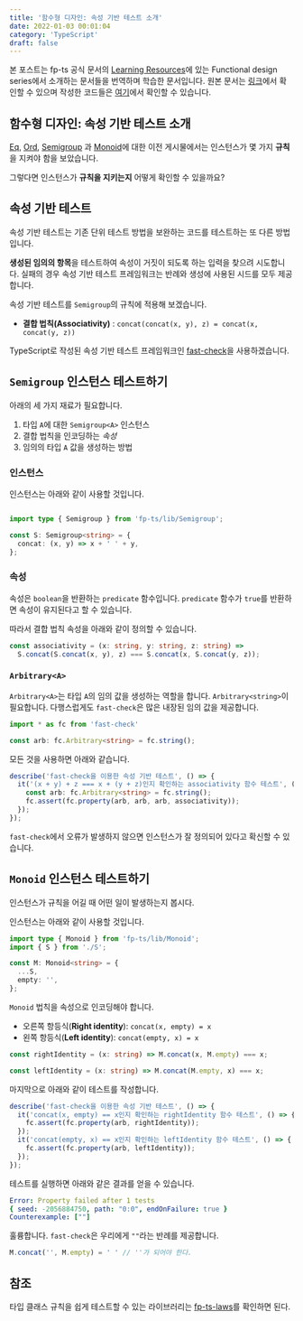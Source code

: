 ```yaml
---
title: '함수형 디자인: 속성 기반 테스트 소개'
date: 2022-01-03 00:01:04
category: 'TypeScript'
draft: false
---
```


본 포스트는 fp-ts 공식 문서의 [Learning Resources](https://gcanti.github.io/fp-ts/learning-resources/)에 있는 Functional design series에서 소개하는 문서들을 번역하며 학습한 문서입니다. 원본 문서는 [링크](https://dev.to/gcanti/introduction-to-property-based-testing-17nk)에서 확인할 수 있으며 작성한 코드들은 [여기](https://github.com/alstn2468/getting-started-fp-ts/tree/main/src/functional_design_series/6_property_based_testing)에서 확인할 수 있습니다.

## 함수형 디자인: 속성 기반 테스트 소개

[Eq](https://alstn2468.github.io/TypeScript/2021-04-24-fp-ts-1/), [Ord](https://alstn2468.github.io/TypeScript/2021-04-25-fp-ts-2/), [Semigroup](https://alstn2468.github.io/TypeScript/2021-04-25-fp-ts-3/) 과 [Monoid](https://alstn2468.github.io/TypeScript/2021-04-29-fp-ts-4/)에 대한 이전 게시물에서는 인스턴스가 몇 가지 **규칙**을 지켜야 함을 보았습니다.

그렇다면 인스턴스가 **규칙을 지키는지** 어떻게 확인할 수 있을까요?

## 속성 기반 테스트

속성 기반 테스트는 기존 단위 테스트 방법을 보완하는 코드를 테스트하는 또 다른 방법입니다.

**생성된 임의의 항목**을 테스트하여 속성이 거짓이 되도록 하는 입력을 찾으려 시도합니다. 실패의 경우 속성 기반 테스트 프레임워크는 반례와 생성에 사용된 시드를 모두 제공합니다.

속성 기반 테스트를 `Semigroup`의 규칙에 적용해 보겠습니다.

- **결합 법칙(Associativity)** : `concat(concat(x, y), z) = concat(x, concat(y, z))`

TypeScript로 작성된 속성 기반 테스트 프레임워크인 [fast-check](https://github.com/dubzzz/fast-check)을 사용하겠습니다.

## `Semigroup` 인스턴스 테스트하기

아래의 세 가지 재료가 필요합니다.

1. 타입 `A`에 대한 `Semigroup<A>` 인스턴스
2. 결합 법칙을 인코딩하는 _속성_
3. 임의의 타입 `A` 값을 생성하는 방법

### 인스턴스

인스턴스는 아래와 같이 사용할 것입니다.

```typescript

import type { Semigroup } from 'fp-ts/lib/Semigroup';

const S: Semigroup<string> = {
  concat: (x, y) => x + ' ' + y,
};
```

### 속성

속성은 `boolean`을 반환하는 `predicate` 함수입니다. `predicate` 함수가 `true`를 반환하면 속성이 유지된다고 할 수 있습니다.

따라서 결합 법칙 속성을 아래와 같이 정의할 수 있습니다.

```typescript
const associativity = (x: string, y: string, z: string) =>
  S.concat(S.concat(x, y), z) === S.concat(x, S.concat(y, z));
```

### `Arbitrary<A>`

`Arbitrary<A>`는 타입 `A`의 임의 값을 생성하는 역할을 합니다. `Arbitrary<string>`이 ​​필요합니다. 다행스럽게도 `fast-check`은 많은 내장된 임의 값을 제공합니다.

```typescript
import * as fc from 'fast-check'

const arb: fc.Arbitrary<string> = fc.string();
```

모든 것을 사용하면 아래와 같습니다.

```typescript
describe('fast-check을 이용한 속성 기반 테스트', () => {
  it('(x + y) + z === x + (y + z)인지 확인하는 associativity 함수 테스트', () => {
    const arb: fc.Arbitrary<string> = fc.string();
    fc.assert(fc.property(arb, arb, arb, associativity));
  });
});
```

`fast-check`에서 오류가 발생하지 않으면 인스턴스가 잘 정의되어 있다고 확신할 수 있습니다.

## `Monoid` 인스턴스 테스트하기

인스턴스가 규칙을 어길 때 어떤 일이 발생하는지 봅시다.

인스턴스는 아래와 같이 사용할 것입니다.

```typescript
import type { Monoid } from 'fp-ts/lib/Monoid';
import { S } from './S';

const M: Monoid<string> = {
  ...S,
  empty: '',
};
```

`Monoid` 법칙을 속성으로 인코딩해야 합니다.

- 오른쪽 항등식(**Right identity**): `concat(x, empty) = x`
- 왼쪽 항등식(**Left identity**): `concat(empty, x) = x`

```typescript
const rightIdentity = (x: string) => M.concat(x, M.empty) === x;

const leftIdentity = (x: string) => M.concat(M.empty, x) === x;
```

마지막으로 아래와 같이 테스트를 작성합니다.

```typescript
describe('fast-check을 이용한 속성 기반 테스트', () => {
  it('concat(x, empty) == x인지 확인하는 rightIdentity 함수 테스트', () => {
    fc.assert(fc.property(arb, rightIdentity));
  });
  it('concat(empty, x) == x인지 확인하는 leftIdentity 함수 테스트', () => {
    fc.assert(fc.property(arb, leftIdentity));
  });
});
```

테스트를 실행하면 아래와 같은 결과를 얻을 수 있습니다.

```yml
Error: Property failed after 1 tests
{ seed: -2056884750, path: "0:0", endOnFailure: true }
Counterexample: [""]
```

훌륭합니다. `fast-check`은 우리에게 `""`라는 반례를 제공합니다.

```typescript
M.concat('', M.empty) = ' ' // ''가 되어야 한다.
```

## 참조

타입 클래스 규칙을 쉽게 테스트할 수 있는 라이브러리는 [fp-ts-laws](https://github.com/gcanti/fp-ts-laws)를 확인하면 된다.